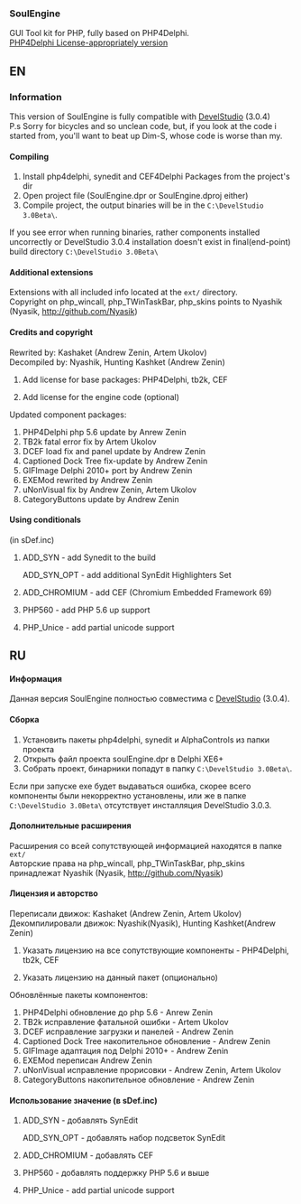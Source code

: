 ### SoulEngine

GUI Tool kit for PHP, fully based on PHP4Delphi.
<br><a href="https://github.com/KashaketCompany/php4delphi"> PHP4Delphi License-appropriately version </a><br>

## EN
### Information
This version of SoulEngine is fully compatible with <a href="https://github.com/KashaketCompany/DevelStudio-3.0-beta">DevelStudio</a> (3.0.4)
<br>P.s Sorry for bicycles and so unclean code, but, if you look at the code i started from, you'll want to beat up Dim-S, whose code is worse than my.

#### Compiling
1. Install php4delphi, synedit and CEF4Delphi Packages from the project's dir
2. Open project file (SoulEngine.dpr or SoulEngine.dproj either)
3. Compile project, the output binaries will be in the `C:\DevelStudio 3.0Beta\`.

If you see error when running binaries, rather components 
installed uncorrectly or DevelStudio 3.0.4 
installation doesn't exist in 
final(end-point) build directory `C:\DevelStudio 3.0Beta\`


#### Additional extensions
Extensions with all included info located at the `ext/` directory.
<br>Copyright on php_wincall, php_TWinTaskBar, php_skins points to Nyashik (Nyasik, http://github.com/Nyasik)

#### Credits and copyright
Rewrited by: Kashaket (Andrew Zenin, Artem Ukolov)
<br>Decompiled by: Nyashik, Hunting Kashket (Andrew Zenin)
1) Add license for base packages: PHP4Delphi, tb2k, CEF

2) Add license for the engine code (optional)

Updated component packages:
1) PHP4Delphi php 5.6 update by Anrew Zenin
2) TB2k fatal error fix by Artem Ukolov
3) DCEF load fix and panel update by Andrew Zenin
4) Captioned Dock Tree fix-update by Andrew Zenin
5) GIFImage Delphi 2010+ port by Andrew Zenin
6) EXEMod rewrited by Andrew Zenin
7) uNonVisual fix by Andrew Zenin, Artem Ukolov
8) CategoryButtons update by Andrew Zenin

#### Using conditionals
(in sDef.inc)
1) ADD_SYN - add Synedit to the build

   ADD_SYN_OPT - add additional SynEdit Highlighters Set
2) ADD_CHROMIUM - add CEF (Chromium Embedded Framework 69)
3) PHP560 - add PHP 5.6 up support
4) PHP_Unice - add partial unicode support

## RU
#### Информация
Данная версия SoulEngine полностью совместима с <a href="https://github.com/KashaketCompany/DevelStudio-3.0-beta">DevelStudio</a> (3.0.4).

#### Сборка
1. Установить пакеты php4delphi, synedit и AlphaControls из папки проекта
2. Открыть файл проекта soulEngine.dpr в Delphi XE6+
3. Собрать проект, бинарники попадут в папку `C:\DevelStudio 3.0Beta\`.

Если при запуске exe будет выдаваться ошибка, скорее
всего компоненты были некорректно установлены, или же в папке `C:\DevelStudio 3.0Beta\`
отсутствует инсталляция DevelStudio 3.0.3.

#### Дополнительные расширения
Расширения со всей сопутствующей информацией находятся в папке `ext/`
<br>Авторские права на php_wincall, php_TWinTaskBar, php_skins принадлежат Nyashik (Nyasik, http://github.com/Nyasik)

#### Лицензия и авторство
Переписали движок: Kashaket (Andrew Zenin, Artem Ukolov)
<br>Декомпилировали движок: Nyashik(Nyasik), Hunting Kashket(Andrew Zenin)

1) Указать лицензию на все сопутствующие компоненты - PHP4Delphi, tb2k, CEF

2) Указать лицензию на данный пакет (опционально)

Обновлённые пакеты компонентов:
1) PHP4Delphi обновление до php 5.6 - Anrew Zenin
2) TB2k исправление фатальной ошибки - Artem Ukolov
3) DCEF исправление загрузки и панелей - Andrew Zenin
4) Captioned Dock Tree накопительное обновление - Andrew Zenin
5) GIFImage адаптация под Delphi 2010+ - Andrew Zenin
6) EXEMod переписан Andrew Zenin
7) uNonVisual исправление прорисовки - Andrew Zenin, Artem Ukolov
8) CategoryButtons накопительное обновление - Andrew Zenin

#### Использование значение (в sDef.inc)
1) ADD_SYN - добавлять SynEdit

   ADD_SYN_OPT - добавлять набор подсветок SynEdit
3) ADD_CHROMIUM - добавлять CEF
3) PHP560 - добавлять поддержку PHP 5.6 и выше
4) PHP_Unice - add partial unicode support
